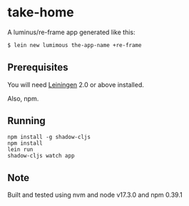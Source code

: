 # take-home

A luminus/re-frame app generated like this:

```bash
$ lein new lumimous the-app-name +re-frame
```

## Prerequisites

You will need [Leiningen][1] 2.0 or above installed.

[1]: https://github.com/technomancy/leiningen

Also, npm.

## Running

    npm install -g shadow-cljs
    npm install
    lein run
    shadow-cljs watch app

## Note
Built and tested using nvm and node v17.3.0 and npm 0.39.1
